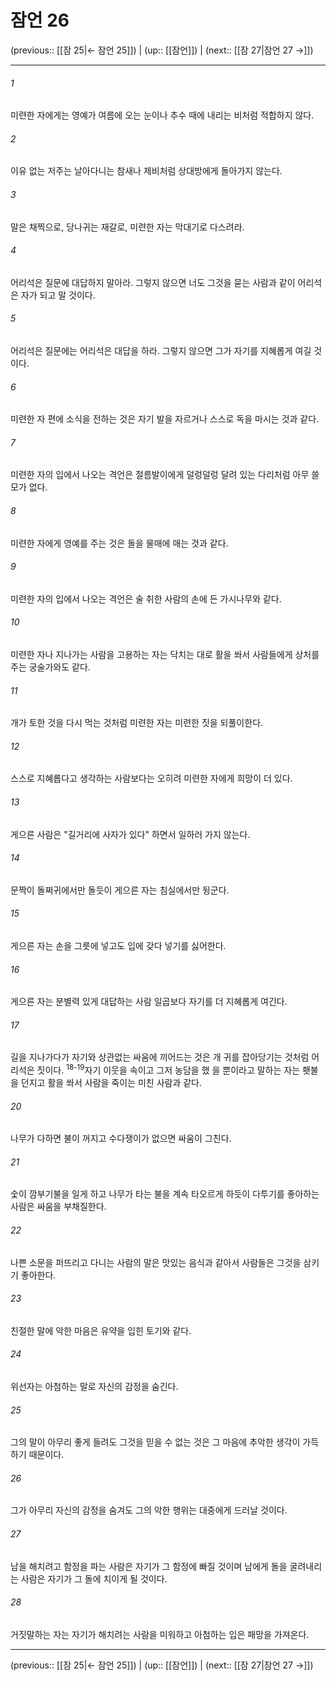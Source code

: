 # 잠언 26

(previous:: [[잠 25|← 잠언 25]]) | (up:: [[잠언]]) | (next:: [[잠 27|잠언 27 →]])

***




###### 1 

미련한 자에게는 영예가 여름에 오는 눈이나 추수 때에 내리는 비처럼 적합하지 않다. 



###### 2 

이유 없는 저주는 날아다니는 참새나 제비처럼 상대방에게 돌아가지 않는다. 



###### 3 

말은 채찍으로, 당나귀는 재갈로, 미련한 자는 막대기로 다스려라. 



###### 4 

어리석은 질문에 대답하지 말아라. 그렇지 않으면 너도 그것을 묻는 사람과 같이 어리석은 자가 되고 말 것이다. 



###### 5 

어리석은 질문에는 어리석은 대답을 하라. 그렇지 않으면 그가 자기를 지혜롭게 여길 것이다. 



###### 6 

미련한 자 편에 소식을 전하는 것은 자기 발을 자르거나 스스로 독을 마시는 것과 같다. 



###### 7 

미련한 자의 입에서 나오는 격언은 절름발이에게 덜렁덜렁 달려 있는 다리처럼 아무 쓸모가 없다. 



###### 8 

미련한 자에게 영예를 주는 것은 돌을 물매에 매는 것과 같다. 



###### 9 

미련한 자의 입에서 나오는 격언은 술 취한 사람의 손에 든 가시나무와 같다. 



###### 10 

미련한 자나 지나가는 사람을 고용하는 자는 닥치는 대로 활을 쏴서 사람들에게 상처를 주는 궁술가와도 같다. 



###### 11 

개가 토한 것을 다시 먹는 것처럼 미련한 자는 미련한 짓을 되풀이한다. 



###### 12 

스스로 지혜롭다고 생각하는 사람보다는 오히려 미련한 자에게 희망이 더 있다. 



###### 13 

게으른 사람은 "길거리에 사자가 있다" 하면서 일하러 가지 않는다. 



###### 14 

문짝이 돌쩌귀에서만 돌듯이 게으른 자는 침실에서만 뒹군다. 



###### 15 

게으른 자는 손을 그릇에 넣고도 입에 갖다 넣기를 싫어한다. 



###### 16 

게으른 자는 분별력 있게 대답하는 사람 일곱보다 자기를 더 지혜롭게 여긴다. 



###### 17 

길을 지나가다가 자기와 상관없는 싸움에 끼어드는 것은 개 귀를 잡아당기는 것처럼 어리석은 짓이다. <sup class="versenum">18-19</sup>자기 이웃을 속이고 그저 농담을 했 을 뿐이라고 말하는 자는 횃불을 던지고 활을 쏴서 사람을 죽이는 미친 사람과 같다. 



###### 20 

나무가 다하면 불이 꺼지고 수다쟁이가 없으면 싸움이 그친다. 



###### 21 

숯이 깜부기불을 일게 하고 나무가 타는 불을 계속 타오르게 하듯이 다투기를 좋아하는 사람은 싸움을 부채질한다. 



###### 22 

나쁜 소문을 퍼뜨리고 다니는 사람의 말은 맛있는 음식과 같아서 사람들은 그것을 삼키기 좋아한다. 



###### 23 

친절한 말에 악한 마음은 유약을 입힌 토기와 같다. 



###### 24 

위선자는 아첨하는 말로 자신의 감정을 숨긴다. 



###### 25 

그의 말이 아무리 좋게 들려도 그것을 믿을 수 없는 것은 그 마음에 추악한 생각이 가득하기 때문이다. 



###### 26 

그가 아무리 자신의 감정을 숨겨도 그의 악한 행위는 대중에게 드러날 것이다. 



###### 27 

남을 해치려고 함정을 파는 사람은 자기가 그 함정에 빠질 것이며 남에게 돌을 굴려내리는 사람은 자기가 그 돌에 치이게 될 것이다. 



###### 28 

거짓말하는 자는 자기가 해치려는 사람을 미워하고 아첨하는 입은 패망을 가져온다.

***

(previous:: [[잠 25|← 잠언 25]]) | (up:: [[잠언]]) | (next:: [[잠 27|잠언 27 →]])
